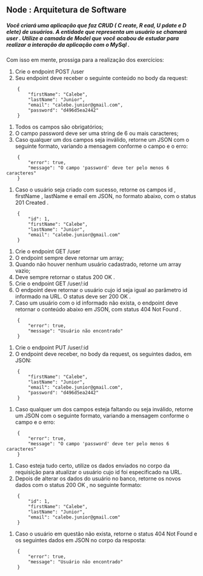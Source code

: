 
## Node : Arquitetura de Software
##### Você criará uma aplicação que faz CRUD ( C reate, R ead, U pdate e D elete) de usuários. A entidade que representa um usuário se chamará user . Utilize a camada de Model que você acabou de estudar para realizar a interação da aplicação com o MySql .

Com isso em mente, prossiga para a realização dos exercícios:

1. Crie o endpoint POST /user
2. Seu endpoint deve receber o seguinte conteúdo no body da request:

```
    {
        "firstName": "Calebe",
        "lastName": "Junior",
        "email": "calebe.junior@gmail.com",
        "password": "d496d5ea2442"
    }
```

1. Todos os campos são obrigatórios;
2. O campo password deve ser uma string de 6 ou mais caracteres;
3. Caso qualquer um dos campos seja inválido, retorne um JSON com o seguinte formato, variando a mensagem conforme o campo e o erro:

```
    {
        "error": true,
        "message": "O campo 'password' deve ter pelo menos 6 caracteres"
    }
```
1. Caso o usuário seja criado com sucesso, retorne os campos id , firstName , lastName e email em JSON, no formato abaixo, com o status 201 Created .

```
    {
        "id": 1,
        "firstName": "Calebe",
        "lastName": "Junior",
        "email": "calebe.junior@gmail.com"
    }
```

1. Crie o endpoint GET /user
2. O endpoint sempre deve retornar um array;
3. Quando não houver nenhum usuário cadastrado, retorne um array vazio;
4. Deve sempre retornar o status 200 OK .
5. Crie o endpoint GET /user/:id
6. O endpoint deve retornar o usuário cujo id seja igual ao parâmetro id informado na URL. O status deve ser 200 OK .
7. Caso um usuário com o id informado não exista, o endpoint deve retornar o conteúdo abaixo em JSON, com status 404 Not Found .
```
    {
        "error": true,
        "message": "Usuário não encontrado"
    }
```
1. Crie o endpoint PUT /user/:id
2. O endpoint deve receber, no body da request, os seguintes dados, em JSON:
```
    {
        "firstName": "Calebe",
        "lastName": "Junior",
        "email": "calebe.junior@gmail.com",
        "password": "d496d5ea2442"
    }
```
1. Caso qualquer um dos campos esteja faltando ou seja inválido, retorne um JSON com o seguinte formato, variando a mensagem conforme o campo e o erro:
```
    {
        "error": true,
        "message": "O campo 'password' deve ter pelo menos 6 caracteres"
    }
```
1. Caso esteja tudo certo, utilize os dados enviados no corpo da requisição para atualizar o usuário cujo id foi especificado na URL.
2. Depois de alterar os dados do usuário no banco, retorne os novos dados com o status 200 OK , no seguinte formato:

```
    {
        "id": 1,
        "firstName": "Calebe",
        "lastName": "Junior",
        "email": "calebe.junior@gmail.com"
    }
```
1. Caso o usuário em questão não exista, retorne o status 404 Not Found e os seguintes dados em JSON no corpo da resposta:

```
    {
        "error": true,
        "message": "Usuário não encontrado"
    }
```